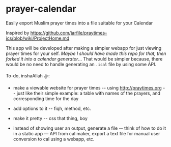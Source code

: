 # prayer-calendar
Easily export Muslim prayer times into a file suitable for your Calendar

Inspired by https://github.com/jarfile/praytimes-ics/blob/wiki/ProjectHome.md

This app will be developed after making a simpler webapp for just viewing prayer times for your self. *Maybe I should have made this repo for that, then forked it into a calendar generator*…
That would be simpler because, there would be no need to handle generating an `.ical` file by using some API.

To-do, inshaAllah ﷻ:

- make a viewable website for prayer times
-- using http://praytimes.org
-- just like their simple example: a table with names of the prayers, and corresponding time for the day
- add options to it
-- fiqh, method, etc.
- make it pretty
-- css that thing, boy

- instead of showing user an output, generate a file
-- think of how to do it in a static app — API from cal maker, export a text file for manual user conversion to cal using a webapp, etc.
